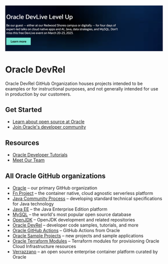 [![Oracle DevRel GitHub](oracle-devlive.jpg)](https://developer.oracle.com/community/events/devlive-level-up-march-2023.html)

# Oracle DevRel

Oracle DevRel GitHub Organization houses projects intended to be examples or for instructional purposes, and not generally intended for use in production by our customers.

## Get Started

- [Learn about open source at Oracle](https://developer.oracle.com/open-source/)
- [Join Oracle's developer community](https://bit.ly/odevrel_slack)

## Resources

<!-- if you have additional organization-wide resources, add them here -->

* [Oracle Developer Tutorials](https://developer.oracle.com/tutorials/)
* [Meet Our Team](https://developer.oracle.com/team/)

## All Oracle GitHub organizations

* [Oracle](https://github.com/oracle) – our primary GitHub organization
* [Fn Project](https://github.com/fnproject) – the container native, cloud agnostic serverless platform
* [Java Community Process](https://github.com/jcp-org) – developing standard technical specifications for Java technology
* [Java EE](https://github.com/javaee) – the Java Enterprise Edition platform
* [MySQL](https://github.com/mysql) –  the world's most popular open source database
* [OpenJDK](https://github.com/openjdk/) – OpenJDK development and related repositories
* [Oracle DevRel](https://github.com/oracle-devrel) – developer code samples, tutorials, and more
* [Oracle GitHub Actions](https://github.com/oracle-actions) – GitHub Actions from Oracle
* [Oracle Sample Projects](https://github.com/oracle-samples) – new projects and sample applications 
* [Oracle Terraform Modules](https://github.com/oracle-terraform-modules) – Terraform modules for provisioning Oracle Cloud Infrastructure resources
* [Verrazzano](https://github.com/verrazzano) – an open source enterprise container platform curated by Oracle
